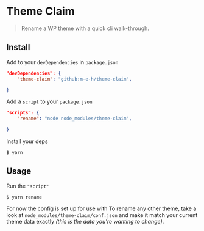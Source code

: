# Theme Claim

> Rename a WP theme with a quick cli walk-through.

## Install

Add to your `devDependencies` in `package.json`
```json
"devDependencies": {
	"theme-claim": "github:m-e-h/theme-claim",

}
```
Add a `script` to your `package.json`
```json
"scripts": {
	"rename": "node node_modules/theme-claim",

}
```
Install your deps
```shell
$ yarn
```

## Usage

Run the `"script"`
```shell
$ yarn rename
```

For now the config is set up for use with 
To rename any other theme, take a look at `node_modules/theme-claim/conf.json` and make it match your current theme data exactly _(this is the data you're wanting to change)_.
